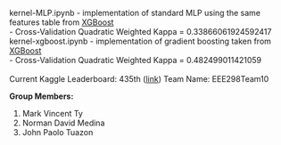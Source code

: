 kernel-MLP.ipynb - implementation of standard MLP using the same features table from <a href='https://www.kaggle.com/ranjoranjan/single-xgboost-model'>XGBoost</a></br>
        - Cross-Validation Quadratic Weighted Kappa =  0.33866061924592417</br>
kernel-xgboost.ipynb - implementation of gradient boosting taken from <a href='https://www.kaggle.com/ranjoranjan/single-xgboost-model'>XGBoost</a> </br>
        - Cross-Validation Quadratic Weighted Kappa =  0.482499011421059</br>
</br>
Current Kaggle Leaderboard: 435th (<a href='https://www.kaggle.com/c/petfinder-adoption-prediction/leaderboard'>link</a>)
Team Name: EEE298Team10

<strong>Group Members:</strong></br>
1. Mark Vincent Ty</br>
2. Norman David Medina</br>
3. John Paolo Tuazon</br>
